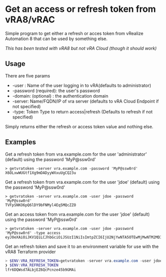 # Get an access or refresh token from  vRA8/vRAC

Simple program to get either a refresh  or acces token from vRealize Automation 8 that can be used
by something else. 

_This has been tested with vRA8 but not vRA Cloud (though it should work)_




## Usage

There are five params

* -user : Name of the user logging in to vRA(defaults to administrator)
* -password (required): the user's password
* -domain: (optional) : the authentication domain
* -server: Name/FQDN/IP of vra server (defaults to vRA Cloud Endpoint if not specified)
* -type: Token Type to return  access|refresh (Defaults to refresh if not specified)

Simply returns either the refresh or access token value and nothing else.


## Examples

Get a refresh token from vra.example.com for the user 'administrator' (default) using the password 'MyP@ssw0rd'
```
> getvratoken -server vra.example.com -password 'MyP@ssw0rd'
X6OLxwWUGtf1Xg9mDADyyWXxuUgCQ23u
```

Get a refresh token from vra.example.com for the user 'jdoe' (default) using the password 'MyP@ssw0rd'
```
> getvratoken -server vra.example.com -user jdoe -password 'MyP@ssw0rd'
TVFpSNKO6pQ6lDY9bFNMyl4Eq5MQcZZO
```

Get an access token from vra.example.com for the user 'jdoe' (default) using the password 'MyP@ssw0rd'
```
> getvratoken -server vra.example.com -user jdoe -password 'MyP@ssw0rd' -type access
eyJ0eXAiOiJKV1QiLCJhbGciOiJSUzI1NiIsImtpZCI6IjU2NjYwNTA5OTEwMjMwNTM2MDIifQeyJpc3MiOiJDTj1QcmVsdWRlIElkZW50aXR5IFNlcnZpY2UsT1U9Q01CVSxPPVZNd2FyZSxMPVNvZmlhLFNUPVNvZmlhLEM9QkciLCJpYXQ...
```
Get an refresh token and save it to an environment variable for use with the vRA8 Terraform provider
```powershell
> $ENV:VRA_REFRESH_TOKEN=getvratoken -server vra.example.com -user jdoe -password 'MyP@ssw0rd'
❯ $ENV:VRA_REFRESH_TOKEN
lfr6DQWsd7ALbjEZ6QcPcnze45b9GMAi
```
